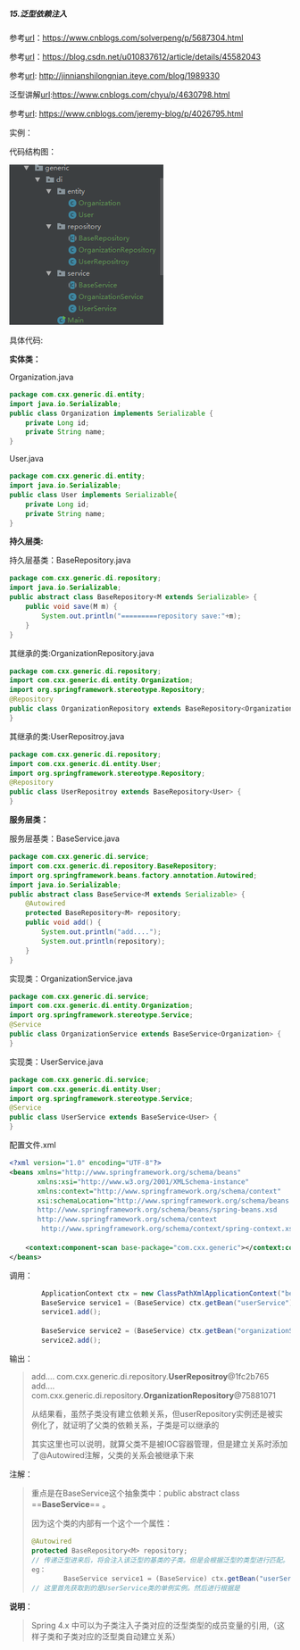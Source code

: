 #####  15.泛型依赖注入

参考[url](https://www.cnblogs.com/solverpeng/p/5687304.html)：https://www.cnblogs.com/solverpeng/p/5687304.html

参考[url](https://blog.csdn.net/u010837612/article/details/45582043)：https://blog.csdn.net/u010837612/article/details/45582043

参考[url](http://jinnianshilongnian.iteye.com/blog/1989330): http://jinnianshilongnian.iteye.com/blog/1989330

泛型讲解[url](https://www.cnblogs.com/chyu/p/4630798.html):https://www.cnblogs.com/chyu/p/4630798.html

参考[url](https://www.cnblogs.com/jeremy-blog/p/4026795.html): https://www.cnblogs.com/jeremy-blog/p/4026795.html



实例：

代码结构图：

![代码结构图](../images/泛型注入代码结构图.png)

具体代码:

**实体类：**

Organization.java

```java
package com.cxx.generic.di.entity;
import java.io.Serializable;
public class Organization implements Serializable {
    private Long id;
    private String name;
}
```

User.java

```java
package com.cxx.generic.di.entity;
import java.io.Serializable;
public class User implements Serializable{
    private Long id;
    private String name;
}
```

**持久层类:**

持久层基类：BaseRepository.java

```java
package com.cxx.generic.di.repository;
import java.io.Serializable;
public abstract class BaseRepository<M extends Serializable> {
    public void save(M m) {
        System.out.println("=========repository save:"+m);
    }
}
```

其继承的类:OrganizationRepository.java

```java
package com.cxx.generic.di.repository;
import com.cxx.generic.di.entity.Organization;
import org.springframework.stereotype.Repository;
@Repository
public class OrganizationRepository extends BaseRepository<Organization> {
}
```

其继承的类:UserRepositroy.java

```java
package com.cxx.generic.di.repository;
import com.cxx.generic.di.entity.User;
import org.springframework.stereotype.Repository;
@Repository
public class UserRepositroy extends BaseRepository<User> {
}
```

**服务层类：**

服务层基类：BaseService.java

```java
package com.cxx.generic.di.service;
import com.cxx.generic.di.repository.BaseRepository;
import org.springframework.beans.factory.annotation.Autowired;
import java.io.Serializable;
public abstract class BaseService<M extends Serializable> {
    @Autowired
    protected BaseRepository<M> repository;
    public void add() {
        System.out.println("add....");
        System.out.println(repository);
    }
}
```

实现类：OrganizationService.java

```java
package com.cxx.generic.di.service;
import com.cxx.generic.di.entity.Organization;
import org.springframework.stereotype.Service;
@Service
public class OrganizationService extends BaseService<Organization> {
}
```

实现类：UserService.java

```java
package com.cxx.generic.di.service;
import com.cxx.generic.di.entity.User;
import org.springframework.stereotype.Service;
@Service
public class UserService extends BaseService<User> {
}
```

配置文件.xml

```xml
<?xml version="1.0" encoding="UTF-8"?>
<beans xmlns="http://www.springframework.org/schema/beans"
       xmlns:xsi="http://www.w3.org/2001/XMLSchema-instance"
       xmlns:context="http://www.springframework.org/schema/context"
       xsi:schemaLocation="http://www.springframework.org/schema/beans
       http://www.springframework.org/schema/beans/spring-beans.xsd
       http://www.springframework.org/schema/context
        http://www.springframework.org/schema/context/spring-context.xsd">

    <context:component-scan base-package="com.cxx.generic"></context:component-scan>
</beans>
```

调用：

```java
        ApplicationContext ctx = new ClassPathXmlApplicationContext("beans-generter.xml");
        BaseService service1 = (BaseService) ctx.getBean("userService");
        service1.add();

        BaseService service2 = (BaseService) ctx.getBean("organizationService");
        service2.add();
```

输出：

>add....
>com.cxx.generic.di.repository.**UserRepositroy**@1fc2b765
>add....
>com.cxx.generic.di.repository.**OrganizationRepository**@75881071
>
>从结果看，虽然子类没有建立依赖关系，但userRepository实例还是被实例化了，就证明了父类的依赖关系，子类是可以继承的
>
>其实这里也可以说明，就算父类不是被IOC容器管理，但是建立关系时添加了@Autowired注解，父类的关系会被继承下来

注解：

> 重点是在BaseService这个抽象类中：public abstract class ==**BaseService<M extends Serializable>**== 。
>
> 因为这个类的内部有一个这个一个属性：
>
> ```java
> @Autowired
> protected BaseRepository<M> repository;
> // 传递泛型进来后，将会注入该泛型的基类的子类。但是会根据泛型的类型进行匹配。
> eg：
>         BaseService service1 = (BaseService) ctx.getBean("userService");
> // 这里首先获取到的是UserService类的单例实例。然后进行根据是
> ```

**说明**：

> Spring 4.x 中可以为子类注入子类对应的泛型类型的成员变量的引用,（这样子类和子类对应的泛型类自动建立关系）